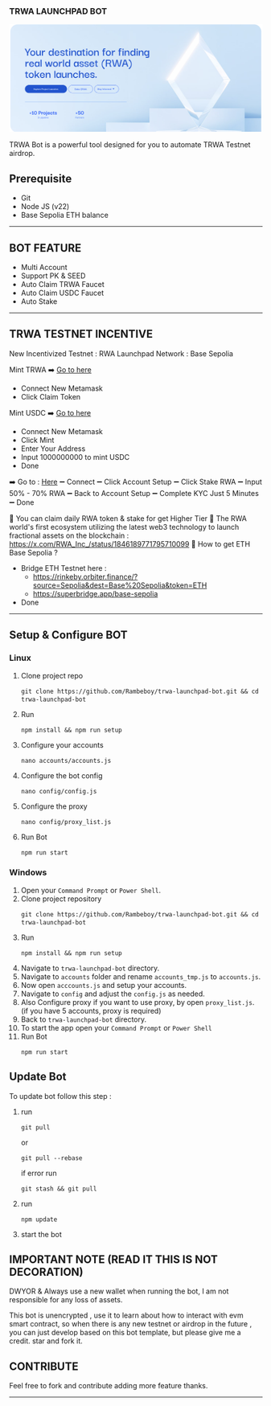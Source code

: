 ### TRWA LAUNCHPAD BOT

![TRWA](assets/img1.png)

TRWA Bot is a powerful tool designed for you to automate TRWA Testnet airdrop.

## Prerequisite

- Git
- Node JS (v22)
- Base Sepolia ETH balance

---

## BOT FEATURE
- Multi Account 
- Support PK & SEED
- Auto Claim TRWA Faucet
- Auto Claim USDC Faucet
- Auto Stake


---

## TRWA TESTNET INCENTIVE

New Incentivized Testnet : RWA Launchpad
Network : Base Sepolia

Mint TRWA 
➡️ [Go to here](https://sepolia.basescan.org/address/0x219BA210Ef31613390df886763099D0eD35aa6B8#writeContract)
- Connect New Metamask 
- Click Claim Token


Mint USDC 
➡️ [Go to here](https://base-sepolia.blockscout.com/address/0x6Ac3aB54Dc5019A2e57eCcb214337FF5bbD52897?tab=write_contract)
- Connect New Metamask 
- Click Mint
- Enter Your Address 
- Input 1000000000 to mint USDC 
- Done


➡️ Go to : [Here](https://launch.rwa.inc/)
➖ Connect
➖ Click Account Setup
➖ Click Stake RWA
➖ Input 50% - 70% RWA
➖ Back to Account Setup
➖ Complete KYC Just 5 Minutes
➖ Done

📌 You can claim daily RWA token & stake for get Higher Tier
📌 The RWA world's first ecosystem utilizing the latest web3 technology to launch fractional assets on the blockchain : https://x.com/RWA_Inc_/status/1846189771795710099
📌 How to get ETH Base Sepolia ?
- Bridge ETH Testnet here : 
  - https://rinkeby.orbiter.finance/?source=Sepolia&dest=Base%20Sepolia&token=ETH
  - https://superbridge.app/base-sepolia
- Done


---

## Setup & Configure BOT

### Linux
1. Clone project repo
   ```
   git clone https://github.com/Rambeboy/trwa-launchpad-bot.git && cd trwa-launchpad-bot
   ```
2. Run
   ```
   npm install && npm run setup
   ```
3. Configure your accounts
   ```
   nano accounts/accounts.js
   ```
4. Configure the bot config
   ```
   nano config/config.js
   ```
5. Configure the proxy
   ```
   nano config/proxy_list.js
   ```
6. Run Bot
   ```
   npm run start
   ```
   
### Windows

1. Open your `Command Prompt` or `Power Shell`.
2. Clone project repository
   ```
   git clone https://github.com/Rambeboy/trwa-launchpad-bot.git && cd trwa-launchpad-bot
   ```
3. Run 
   ```
   npm install && npm run setup
   ```
5. Navigate to `trwa-launchpad-bot` directory. 
6. Navigate to `accounts` folder and rename `accounts_tmp.js` to `accounts.js`.
7. Now open `acccounts.js` and setup your accounts.
8. Navigate to `config` and adjust the `config.js` as needed.
9. Also Configure proxy if you want to use proxy, by open `proxy_list.js`. (if you have 5 accounts, proxy is required)
10. Back to `trwa-launchpad-bot` directory.
11. To start the app open your `Command Prompt` or `Power Shell`
12. Run Bot
    ```
    npm run start
    ```

## Update Bot

To update bot follow this step :
1. run
   ```
   git pull
   ```
   or
   ```
   git pull --rebase
   ```
   if error run
   ```
   git stash && git pull
   ```
2. run
   ```
   npm update
   ```
2. start the bot


## IMPORTANT NOTE (READ IT THIS IS NOT DECORATION)
DWYOR & Always use a new wallet when running the bot, I am not responsible for any loss of assets.

This bot is unencrypted , use it to learn about how to interact with evm smart contract, so when there is any new testnet or airdrop in the future , you can just develop based on this bot template, but please give me a credit. star and fork it.

## CONTRIBUTE

Feel free to fork and contribute adding more feature thanks.

---
